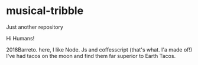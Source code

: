 # musical-tribble
Just another repository



Hi Humans!

2018Barreto. here, I like Node. Js and coffesscript (that's what. I'a made of!)
I've had tacos on the moon and find them far superior to Earth Tacos.
